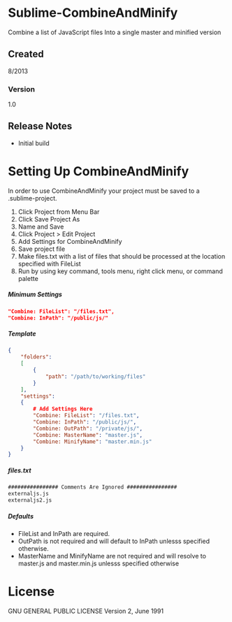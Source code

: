 # Sublime-CombineAndMinify

Combine a list of JavaScript files Into a single master and minified version

## Created

8/2013

### Version

1.0

## Release Notes

- Initial build

# Setting Up CombineAndMinify

In order to use CombineAndMinify your project must be saved to a .sublime-project. 

1. Click Project from Menu Bar
2. Click Save Project As
3. Name and Save
4. Click Project > Edit Project
5. Add Settings for CombineAndMinify
6. Save project file
7. Make files.txt with a list of files that should be processed at the location specified with FileList
8. Run by using key command, tools menu, right click menu, or command palette


##### Minimum Settings
```json
"Combine: FileList": "/files.txt",
"Combine: InPath": "/public/js/"
```

##### Template
```json
{
	"folders":
	[
		{
			"path": "/path/to/working/files"
		}
	],
	"settings":
	{
		# Add Settings Here
		"Combine: FileList": "/files.txt",
		"Combine: InPath": "/public/js/",
		"Combine: OutPath": "/private/js/",
		"Combine: MasterName": "master.js",
		"Combine: MinifyName": "master.min.js"
	}
}
```

##### files.txt

```txt
################ Comments Are Ignored ################
externaljs.js
externaljs2.js
```

##### Defaults

- FileList and InPath are required. 
- OutPath is not required and will default to InPath unlesss specified otherwise. 
- MasterName and MinifyName are not required and will resolve to master.js and master.min.js unlesss specified otherwise

# License

GNU GENERAL PUBLIC LICENSE Version 2, June 1991